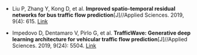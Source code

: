 * Liu P, Zhang Y, Kong D, et al. <b>Improved spatio-temporal residual networks for bus traffic flow prediction</b>[J]//Applied Sciences. 2019, 9(4): 615. [Link](https://www.mdpi.com/2076-3417/9/4/615)

* Impedovo D, Dentamaro V, Pirlo G, et al. <b>TrafficWave: Generative deep learning architecture for vehicular traffic flow prediction</b>[J]//Applied Sciences. 2019, 9(24): 5504. [Link](https://www.mdpi.com/2076-3417/9/24/5504)
